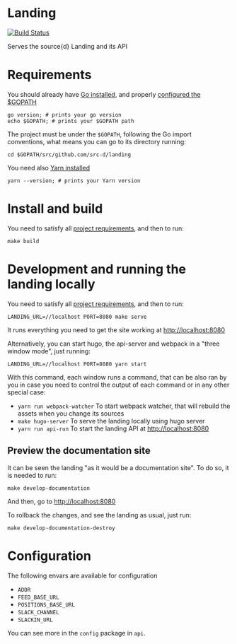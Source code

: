 # Landing
[![Build Status](https://drone.srcd.host/api/badges/src-d/landing/status.svg)](https://drone.srcd.host/src-d/landing)

Serves the source{d} Landing and its API

Requirements
===
You should already have [Go installed](https://golang.org/doc/install#install), and properly [configured the $GOPATH](https://github.com/golang/go/wiki/SettingGOPATH)
```
go version; # prints your go version
echo $GOPATH; # prints your $GOPATH path
```

The project must be under the `$GOPATH`, following the Go import conventions, what means you can go to its directory running:
```
cd $GOPATH/src/github.com/src-d/landing
```

You need also [Yarn installed](https://yarnpkg.com/en/docs/install)

```
yarn --version; # prints your Yarn version
```

Install and build
===

You need to satisfy all [project requirements](#requirements), and then to run:

```
make build
```

Development and running the landing locally
===

You need to satisfy all [project requirements](#requirements), and then to run:

```
LANDING_URL=//localhost PORT=8080 make serve
```
It runs everything you need to get the site working at [http://localhost:8080](http://localhost:8080)

Alternatively, you can start hugo, the api-server and webpack in a "three window mode", just running:
```
LANDING_URL=//localhost PORT=8080 yarn start
```
With this command, each window runs a command, that can be also ran by you in case you need to control the output of each command or in any other special case:
* `yarn run webpack-watcher` To start webpack watcher, that will rebuild the assets when you change its sources
* `make hugo-server` To serve the landing locally using hugo server
* `yarn run api-run` To start the landing API at [http://localhost:8080](http://localhost:8080)

## Preview the documentation site

It can be seen the landing "as it would be a documentation site". To do so, it is needed to run:
```
make develop-documentation
```
And then, go to [http://localhost:8080](http://localhost:8080)

To rollback the changes, and see the landing as usual, just run:
```
make develop-documentation-destroy
```


Configuration
===

The following envars are available for configuration

- `ADDR`
- `FEED_BASE_URL`
- `POSITIONS_BASE_URL`
- `SLACK_CHANNEL`
- `SLACKIN_URL`

You can see more in the `config` package in `api`.
